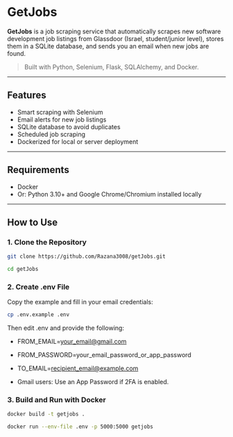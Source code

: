 # GetJobs

**GetJobs** is a job scraping service that automatically scrapes new software development job listings from Glassdoor (Israel, student/junior level), stores them in a SQLite database, and sends you an email when new jobs are found.

> Built with Python, Selenium, Flask, SQLAlchemy, and Docker.

---

##  Features

-  Smart scraping with Selenium 
-  Email alerts for new job listings
-  SQLite database to avoid duplicates
-  Scheduled job scraping
-  Dockerized for local or server deployment

---

##  Requirements

- Docker 
- Or: Python 3.10+ and Google Chrome/Chromium installed locally

---



## How to Use

### 1. Clone the Repository
```sh
git clone https://github.com/Razana3008/getJobs.git
```
```sh
cd getJobs 
 ```


### 2. Create .env File
 
Copy the example and fill in your email credentials:
 ```sh
cp .env.example .env
 ```
Then edit .env and provide the following:
 
- FROM_EMAIL=your_email@gmail.com
 
- FROM_PASSWORD=your_email_password_or_app_password
 
- TO_EMAIL=recipient_email@example.com
 
- Gmail users: Use an App Password if 2FA is enabled.
 


### 3. Build and Run with Docker

```sh
docker build -t getjobs .
```

```sh
docker run --env-file .env -p 5000:5000 getjobs
```





